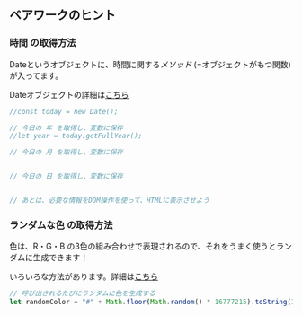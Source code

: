 ## ペアワークのヒント

### 時間 の取得方法

Dateというオブジェクトに、時間に関する*メソッド* (=オブジェクトがもつ関数) が入ってます。

Dateオブジェクトの詳細は[こちら](https://www.sejuku.net/blog/30171)

```js
//const today = new Date();

// 今日の 年 を取得し、変数に保存
//let year = today.getFullYear();

// 今日の 月 を取得し、変数に保存


// 今日の 日 を取得し、変数に保存


// あとは、必要な情報をDOM操作を使って、HTMLに表示させよう
```

### ランダムな色 の取得方法

色は、R・G・B の3色の組み合わせで表現されるので、それをうまく使うとランダムに生成できます！

いろいろな方法があります。詳細は[こちら](https://q-az.net/random-color-code/)


```js
// 呼び出されるたびにランダムに色を生成する
let randomColor = "#" + Math.floor(Math.random() * 16777215).toString(16);
```
